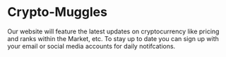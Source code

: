 # Crypto-Muggles
Our website will feature the latest updates on cryptocurrency like pricing and ranks within the Market, etc. To stay up to date you can sign up with your email or social media accounts for daily notifcations. 
